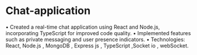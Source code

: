 # Chat-application
   • Created a real-time chat application using React and Node.js, incorporating TypeScript for improved code quality.
   • Implemented features such as private messaging and user presence indicators. 
   • Technologies: React, Node.js , MongoDB , Express js , TypeScript ,Socket io , webSocket.
